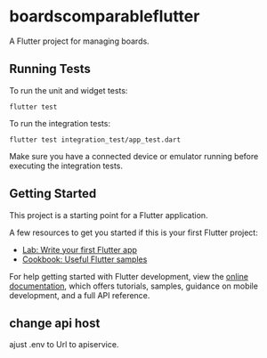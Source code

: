 # boardscomparableflutter

A Flutter project for managing boards.

## Running Tests

To run the unit and widget tests:

```
flutter test
```

To run the integration tests:

```
flutter test integration_test/app_test.dart
```

Make sure you have a connected device or emulator running before executing the integration tests.

## Getting Started

This project is a starting point for a Flutter application.

A few resources to get you started if this is your first Flutter project:

- [Lab: Write your first Flutter app](https://docs.flutter.dev/get-started/codelab)
- [Cookbook: Useful Flutter samples](https://docs.flutter.dev/cookbook)

For help getting started with Flutter development, view the
[online documentation](https://docs.flutter.dev/), which offers tutorials,
samples, guidance on mobile development, and a full API reference.

## change api host 

ajust .env to Url to apiservice.
